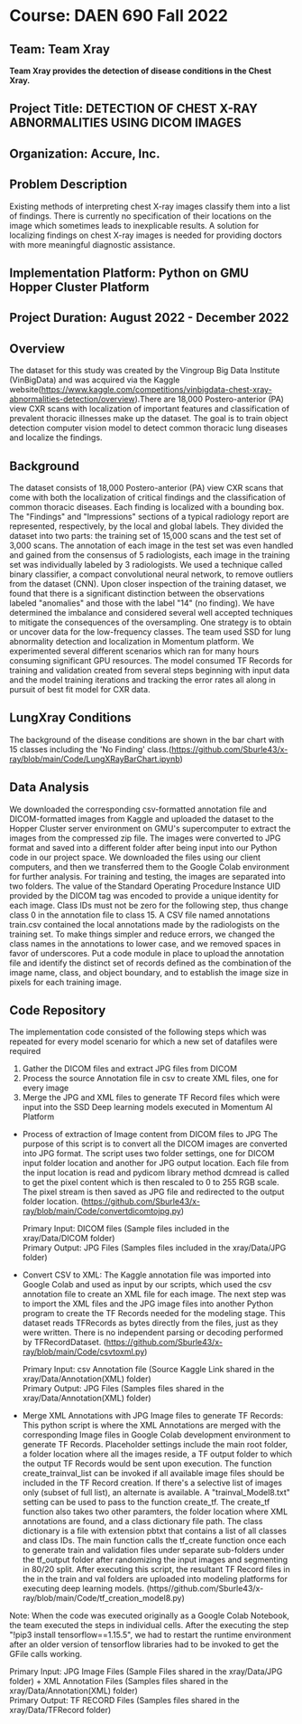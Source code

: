 # Course: DAEN 690 Fall 2022
## Team: Team Xray
__Team Xray provides the detection of disease conditions in the Chest Xray.__

## Project Title: DETECTION OF CHEST X-RAY ABNORMALITIES USING DICOM IMAGES
## Organization: Accure, Inc.

## Problem Description
Existing methods of interpreting chest X-ray images classify them into a list of findings. There is currently no specification of their locations on the image which sometimes leads to inexplicable results. A solution for localizing findings on chest X-ray images is needed for providing doctors with more meaningful diagnostic assistance.

## Implementation Platform: Python on GMU Hopper Cluster Platform

## Project Duration: August 2022 - December 2022
## Overview
The dataset for this study was created by the Vingroup Big Data Institute (VinBigData) and was acquired via the Kaggle website(https://www.kaggle.com/competitions/vinbigdata-chest-xray-abnormalities-detection/overview).There are 18,000 Postero-anterior (PA) view CXR scans with localization of important features and classification of prevalent thoracic illnesses make up the dataset. The goal is to train object detection computer vision model to detect common thoracic lung diseases and localize the findings.
## Background
The dataset consists of 18,000 Postero-anterior (PA) view CXR scans that come with both the localization of critical findings and the classification of common thoracic diseases. Each finding is localized with a bounding box. The "Findings" and "Impressions" sections of a typical radiology report are represented, respectively, by the local and global labels. They divided the dataset into two parts: the training set of 15,000 scans and the test set of 3,000 scans. The annotation of each image in the test set was even handled and gained from the consensus of 5 radiologists, each image in the training set was individually labeled by 3 radiologists. We used a technique called binary classifier, a compact convolutional neural network, to remove outliers from the dataset (CNN). Upon closer inspection of the training dataset, we found that there is a significant distinction between the observations labeled "anomalies" and those with the label "14" (no finding). We have determined the imbalance and considered several well accepted techniques to mitigate the consequences of the oversampling. One strategy is to obtain or uncover data for the low-frequency classes. The team used SSD for lung abnormality detection and localization in Momentum platform. We experimented several different scenarios which ran for many hours consuming significant GPU resources. The model consumed TF Records for training and validation created from several steps beginning with input data and the model training iterations and tracking the error rates all along in pursuit of best fit model for CXR data.
## LungXray Conditions
The background of the disease conditions are shown in the bar chart with 15 classes including the 'No Finding' class.(https://github.com/Sburle43/x-ray/blob/main/Code/LungXRayBarChart.ipynb)
## Data Analysis
We downloaded the corresponding csv-formatted annotation file and DICOM-formatted images from Kaggle and uploaded the dataset to the Hopper Cluster server environment on GMU's supercomputer to extract the images from the compressed zip file. The images were converted to JPG format and saved into a different folder after being input into our Python code in our project space. We downloaded the files using our client computers, and then we transferred them to the Google Colab environment for further analysis. For training and testing, the images are separated into two folders. The value of the Standard Operating Procedure Instance UID provided by the DICOM tag was encoded to provide a unique identity for each image. Class IDs must not be zero for the following step, thus change class 0 in the annotation file to class 15. A CSV file named annotations train.csv contained the local annotations made by the radiologists on the training set. To make things simpler and reduce errors, we changed the class names in the annotations to lower case, and we removed spaces in favor of underscores. Put a code module in place to upload the annotation file and identify the distinct set of records defined as the combination of the image name, class, and object boundary, and to establish the image size in pixels for each training image.
## Code Repository
The implementation code consisted of the following steps which was repeated for every model scenario for which a new set of datafiles were required 
  1. Gather the DICOM files and extract JPG files from DICOM 
  2. Process the source Annotation file in csv to create XML files, one for every image 
  3. Merge the JPG and XML files to generate TF Record files which were input into the SSD Deep learning models executed in Momentum AI Platform

* Process of extraction of Image content from DICOM files to JPG
The purpose of this script is to convert all the DICOM images are converted into JPG format. The script uses two folder settings, one for DICOM input folder location and another for JPG output location. Each file from the input location is read and pydicom library method dcmread is called to get the pixel content which is then rescaled to 0 to 255 RGB scale. The pixel stream is then saved as JPG file and redirected to the output folder location.  (https://github.com/Sburle43/x-ray/blob/main/Code/convertdicomtojpg.py)

  Primary Input: DICOM files (Sample files included in the xray/Data/DICOM folder) <br />
  Primary Output: JPG Files (Samples files included in the xray/Data/JPG folder) <br />

* Convert CSV to XML:
The Kaggle annotation file was imported into Google Colab and used as input by our scripts, which used the csv annotation file to create an XML file for each image. The next step was to import the XML files and the JPG image files into another Python program to create the TF Records needed for the modeling stage. This dataset reads TFRecords as bytes directly from the files, just as they were written. There is no independent parsing or decoding performed by TFRecordDataset.  (https://github.com/Sburle43/x-ray/blob/main/Code/csvtoxml.py)

  Primary Input: csv Annotation file (Source Kaggle Link shared in the xray/Data/Annotation(XML) folder) <br />
  Primary Output: JPG Files (Samples files shared in the xray/Data/Annotation(XML) folder) <br />

* Merge XML Annotations with JPG Image files to generate TF Records:
This python script is where the XML Annotations are merged with the corresponding Image files in Google Colab development environment to generate TF Records. Placeholder settings include the main root folder, a folder location where all the images reside, a TF output folder to which the output TF Records would be sent upon execution. The function create_trainval_list can be invoked if all available image files should be included in the TF Record creation. If there's a selective list of images only (subset of full list), an alternate is available. A "trainval_Model8.txt" setting can be used to pass to the function create_tf. The create_tf function also takes two other paramters, the folder location where XML annotations are found, and a class dictionary file path. The class dictionary is a file with extension pbtxt that contains a list of all classes and class IDs. The main function calls the tf_create function once each to generate train and validation files under separate sub-folders under the tf_output folder after randomizing the input images and segmenting in 80/20 split. After executing this script, the resultant TF Record files in the in the train and val folders are uploaded into modeling platforms for executing deep learning models. (https//github.com/Sburle43/x-ray/blob/main/Code/tf_creation_model8.py)

Note: When the code was executed originally as a Google Colab Notebook, the team executed the steps in individual cells. After the executing the step "!pip3 install tensorflow==1.15.5", we had to restart the runtime environment after an older version of tensorflow libraries had to be invoked to get the GFile calls working.

  Primary Input: JPG Image Files (Sample Files shared in the xray/Data/JPG folder) + XML Annotation Files (Samples files shared in the xray/Data/Annotation(XML) folder) <br />
  Primary Output: TF RECORD Files (Samples files shared in the xray/Data/TFRecord folder) <br />
